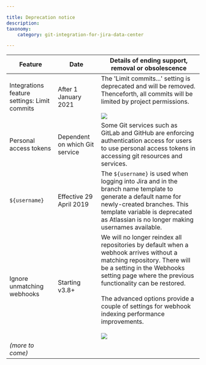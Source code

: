 ```yaml
---

title: Deprecation notice
description:
taxonomy:
    category: git-integration-for-jira-data-center

---
```


| **Feature** | **Date** | **Details of ending support, removal or obsolescence** |
| --- | --- | --- |
| Integrations feature settings: Limit commits | After 1 January 2021 | The 'Limit commits...' setting is deprecated and will be removed. Thenceforth, all commits will be limited by project permissions.<br><br>![](https://bigbrassband.atlassian.net/wiki/download/attachments/2046197780/limit-commit-deprecation-notice.png?version=1&modificationDate=1641384212542&cacheVersion=1&api=v2) |
| Personal access tokens | Dependent on which Git service | Some Git services such as GitLab and GitHub are enforcing authentication access for users to use personal access tokens in accessing git resources and services. |
| `${username}` | Effective 29 April 2019 | The `${username}` is used when logging into Jira and in the branch name template to generate a default name for newly-created branches. This template variable is deprecated as Atlassian is no longer making usernames available. |
| Ignore unmatching webhooks | Starting v3.8+ | We will no longer reindex all repositories by default when a webhook arrives without a matching repository. There will be a setting in the Webhooks setting page where the previous functionality can be restored.<br><br>The advanced options provide a couple of settings for webhook indexing performance improvements.<br><br>![](https://bigbrassband.atlassian.net/wiki/download/attachments/2046197780/gitserver-webhooks-ignore-dups-and-min-ridx-adv.png?version=1&modificationDate=1641384212549&cacheVersion=1&api=v2) |
| _(more to come)_ |     |     |

